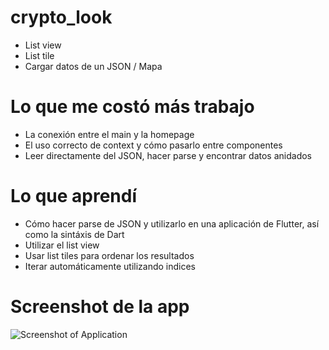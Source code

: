 # crypto_look
* List view
* List tile
* Cargar datos de un JSON / Mapa

# Lo que me costó más trabajo
* La conexión entre el main y la homepage
* El uso correcto de context y cómo pasarlo entre componentes
* Leer directamente del JSON, hacer parse y encontrar datos anidados 

# Lo que aprendí
* Cómo hacer parse de JSON y utilizarlo en una aplicación de Flutter, así como la sintáxis de Dart
* Utilizar el list view
* Usar list tiles para ordenar los resultados
* Iterar automáticamente utilizando indices

# Screenshot de la app
![Screenshot of Application](https://imgur.com/a/5W2vka7)
